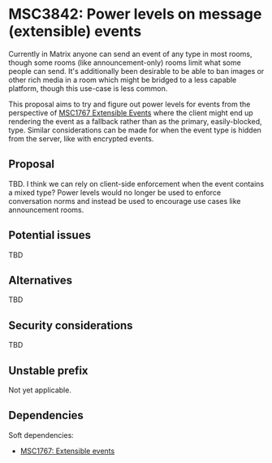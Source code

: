 # MSC3842: Power levels on message (extensible) events

Currently in Matrix anyone can send an event of any type in most rooms, though some rooms (like
announcement-only) rooms limit what some people can send. It's additionally been desirable to
be able to ban images or other rich media in a room which might be bridged to a less capable
platform, though this use-case is less common.

This proposal aims to try and figure out power levels for events from the perspective of
[MSC1767 Extensible Events](https://github.com/matrix-org/matrix-spec-proposals/pull/1767)
where the client might end up rendering the event as a fallback rather than as the primary,
easily-blocked, type. Similar considerations can be made for when the event type is hidden
from the server, like with encrypted events.

## Proposal

TBD. I think we can rely on client-side enforcement when the event contains a mixed type? Power
levels would no longer be used to enforce conversation norms and instead be used to encourage
use cases like announcement rooms.

## Potential issues

TBD

## Alternatives

TBD

## Security considerations

TBD

## Unstable prefix

Not yet applicable.

## Dependencies

Soft dependencies:

* [MSC1767: Extensible events](https://github.com/matrix-org/matrix-spec-proposals/pull/1767)

